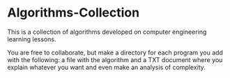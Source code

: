 # Algorithms-Collection
This is a collection of algorithms developed on computer engineering learning lessons.

You are free to collaborate, but make a directory for each program you add with the following: a file with the algorithm and a TXT document where you explain whatever you want and even make an analysis of complexity.
